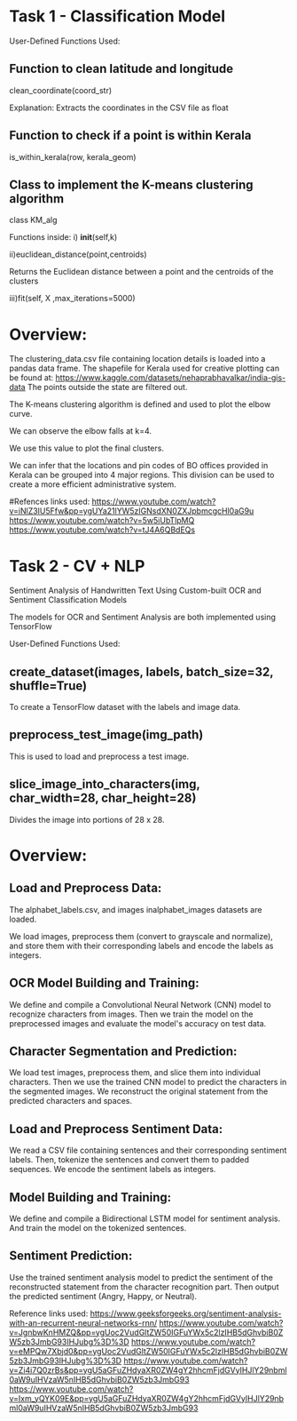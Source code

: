 



# Task 1 - Classification Model

User-Defined Functions Used:

## Function to clean latitude and longitude 
clean_coordinate(coord_str)

Explanation: Extracts the coordinates in the CSV file as float

## Function to check if a point is within Kerala
is_within_kerala(row, kerala_geom)
    
## Class to implement the K-means clustering algorithm
class KM_alg

Functions inside:
  i) __init__(self,k)
  
  ii)euclidean_distance(point,centroids)
  
  Returns the Euclidean distance between a point and the centroids of the clusters
  
  iii)fit(self, X ,max_iterations=5000)

# Overview:
The clustering_data.csv file containing location details is loaded into a pandas data frame.
The shapefile for Kerala used for creative plotting can be found at: https://www.kaggle.com/datasets/nehaprabhavalkar/india-gis-data
The points outside the state are filtered out.

The K-means clustering algorithm is defined and used to plot the elbow curve.

We can observe the elbow falls at k=4.

We use this value to plot the final clusters.

We can infer that the locations and pin codes of BO offices provided in Kerala can be grouped into 4 major regions.
This division can be used to create a more efficient administrative system.

#Refences links used:
https://www.youtube.com/watch?v=iNlZ3IU5Ffw&pp=ygUYa21lYW5zIGNsdXN0ZXJpbmcgcHl0aG9u
https://www.youtube.com/watch?v=5w5iUbTlpMQ
https://www.youtube.com/watch?v=tJ4A6QBdEQs

# Task 2 - CV + NLP
Sentiment Analysis of Handwritten Text Using Custom-built OCR and Sentiment Classification Models

The models for OCR and Sentiment Analysis are both implemented using TensorFlow

User-Defined Functions Used:
## create_dataset(images, labels, batch_size=32, shuffle=True)

To create a TensorFlow dataset with the labels and image data.

## preprocess_test_image(img_path)

This is used to load and preprocess a test image.

## slice_image_into_characters(img, char_width=28, char_height=28)

Divides the image into portions of 28 x 28.


# Overview:
## Load and Preprocess Data:
The alphabet_labels.csv, and images inalphabet_images datasets are loaded.

 We load images, preprocess them (convert to grayscale and normalize), and store them with their corresponding labels and encode the labels as integers.

## OCR Model Building and Training:

We define and compile a Convolutional Neural Network (CNN) model to recognize characters from images.
Then we train the model on the preprocessed images and evaluate the model's accuracy on test data.

## Character Segmentation and Prediction:

We load test images, preprocess them, and slice them into individual characters.
Then we use the trained CNN model to predict the characters in the segmented images.
We reconstruct the original statement from the predicted characters and spaces.

## Load and Preprocess Sentiment Data:
We read a CSV file containing sentences and their corresponding sentiment labels.
Then, tokenize the sentences and convert them to padded sequences.
We encode the sentiment labels as integers.

## Model Building and Training:
We define and compile a Bidirectional LSTM model for sentiment analysis.
And train the model on the tokenized sentences.

## Sentiment Prediction:
Use the trained sentiment analysis model to predict the sentiment of the reconstructed statement from the character recognition part.
Then output the predicted sentiment (Angry, Happy, or Neutral).


Reference links used:
https://www.geeksforgeeks.org/sentiment-analysis-with-an-recurrent-neural-networks-rnn/
https://www.youtube.com/watch?v=JgnbwKnHMZQ&pp=ygUoc2VudGltZW50IGFuYWx5c2lzIHB5dGhvbiB0ZW5zb3JmbG93IHJubg%3D%3D
https://www.youtube.com/watch?v=eMPQw7Xbjd0&pp=ygUoc2VudGltZW50IGFuYWx5c2lzIHB5dGhvbiB0ZW5zb3JmbG93IHJubg%3D%3D
https://www.youtube.com/watch?v=Zi4i7Q0zrBs&pp=ygU5aGFuZHdyaXR0ZW4gY2hhcmFjdGVyIHJlY29nbml0aW9uIHVzaW5nIHB5dGhvbiB0ZW5zb3JmbG93
https://www.youtube.com/watch?v=Ixm_yQYK09E&pp=ygU5aGFuZHdyaXR0ZW4gY2hhcmFjdGVyIHJlY29nbml0aW9uIHVzaW5nIHB5dGhvbiB0ZW5zb3JmbG93

  
  
